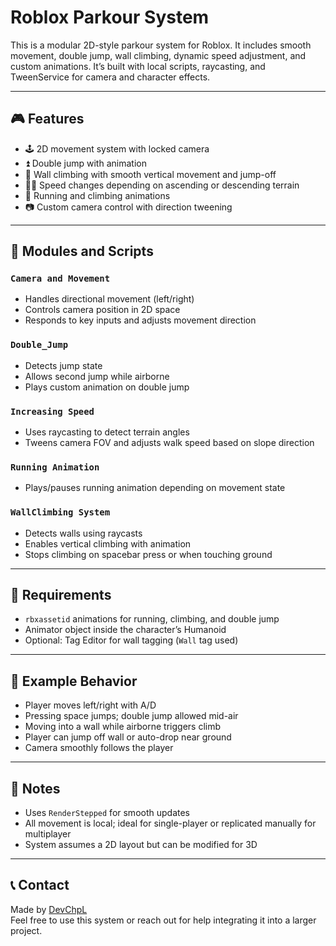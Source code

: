 # Roblox Parkour System

This is a modular 2D-style parkour system for Roblox. It includes smooth movement, double jump, wall climbing, dynamic speed adjustment, and custom animations. It’s built with local scripts, raycasting, and TweenService for camera and character effects.

---

## 🎮 Features

- 🕹️ 2D movement system with locked camera
- ⏫ Double jump with animation
- 🧱 Wall climbing with smooth vertical movement and jump-off
- 🏃‍♂️ Speed changes depending on ascending or descending terrain
- 🎥 Running and climbing animations
- 📷 Custom camera control with direction tweening

---

## 📁 Modules and Scripts

### `Camera and Movement`
- Handles directional movement (left/right)
- Controls camera position in 2D space
- Responds to key inputs and adjusts movement direction

### `Double_Jump`
- Detects jump state
- Allows second jump while airborne
- Plays custom animation on double jump

### `Increasing Speed`
- Uses raycasting to detect terrain angles
- Tweens camera FOV and adjusts walk speed based on slope direction

### `Running Animation`
- Plays/pauses running animation depending on movement state

### `WallClimbing System`
- Detects walls using raycasts
- Enables vertical climbing with animation
- Stops climbing on spacebar press or when touching ground

---

## 🔧 Requirements

- `rbxassetid` animations for running, climbing, and double jump
- Animator object inside the character’s Humanoid
- Optional: Tag Editor for wall tagging (`Wall` tag used)

---

## 🧪 Example Behavior

- Player moves left/right with A/D
- Pressing space jumps; double jump allowed mid-air
- Moving into a wall while airborne triggers climb
- Player can jump off wall or auto-drop near ground
- Camera smoothly follows the player

---

## 📌 Notes

- Uses `RenderStepped` for smooth updates
- All movement is local; ideal for single-player or replicated manually for multiplayer
- System assumes a 2D layout but can be modified for 3D

---

## 📞 Contact

Made by [DevChpL](https://github.com/DevChpL)  
Feel free to use this system or reach out for help integrating it into a larger project.
